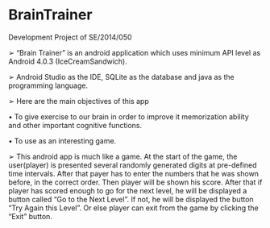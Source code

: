 # BrainTrainer
Development Project of SE/2014/050

➢ “Brain Trainer” is an android application which uses minimum API level as Android 4.0.3
(IceCreamSandwich).

➢ Android Studio as the IDE, SQLite as the database and java as the programming
language.

➢ Here are the main objectives of this app

   • To give exercise to our brain in order to improve it memorization ability and
other important cognitive functions.

   • To use as an interesting game.

➢ This android app is much like a game. At the start of the game, the user(player) is
presented several randomly generated digits at pre-defined time intervals. After that payer
has to enter the numbers that he was shown before, in the correct order. Then player will
be shown his score. After that if player has scored enough to go for the next level, he will
be displayed a button called “Go to the Next Level”. If not, he will be displayed the
button “Try Again this Level”. Or else player can exit from the game by clicking the
“Exit” button.
